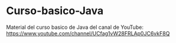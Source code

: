 # Curso-basico-Java

Material del curso basico de Java del canal de YouTube: https://www.youtube.com/channel/UCfag1vW28FRLAp0JC6vkF8Q
